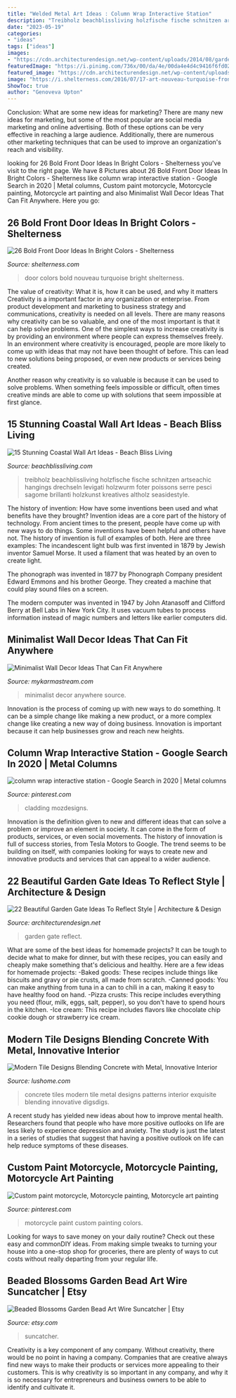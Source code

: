 ```yaml
---
title: "Welded Metal Art Ideas : Column Wrap Interactive Station"
description: "Treibholz beachblissliving holzfische fische schnitzen artseachic hangings drechseln levigati holzwurm foter poissons serre pesci sagome brillanti holzkunst kreatives altholz seasidestyle"
date: "2023-05-19"
categories:
- "ideas"
tags: ["ideas"]
images:
- "https://cdn.architecturendesign.net/wp-content/uploads/2014/08/garden-gate-4.jpg"
featuredImage: "https://i.pinimg.com/736x/00/da/4e/00da4e4d4c9416f6fd026cefca538f21.jpg"
featured_image: "https://cdn.architecturendesign.net/wp-content/uploads/2014/08/garden-gate-4.jpg"
image: "https://i.shelterness.com/2016/07/17-art-nouveau-turquoise-front-door.jpg"
ShowToc: true
author: "Genoveva Upton"
---
```



Conclusion: What are some new ideas for marketing?
There are many new ideas for marketing, but some of the most popular are social media marketing and online advertising. Both of these options can be very effective in reaching a large audience. Additionally, there are numerous other marketing techniques that can be used to improve an organization's reach and visibility.

	

		
looking for 26 Bold Front Door Ideas In Bright Colors - Shelterness you've visit to the right page. We have 8 Pictures about 26 Bold Front Door Ideas In Bright Colors - Shelterness like column wrap interactive station - Google Search in 2020 | Metal columns, Custom paint motorcycle, Motorcycle painting, Motorcycle art painting and also Minimalist Wall Decor Ideas That Can Fit Anywhere. Here you go:
		
    
## 26 Bold Front Door Ideas In Bright Colors - Shelterness

<img loading=lazy src="https://i.shelterness.com/2016/07/17-art-nouveau-turquoise-front-door.jpg" onerror="this.onerror=null;this.src='https://tse1.mm.bing.net/th?id=OIP.a0orNOIRTsxevlzA3REFZgAAAA&amp;pid=15.1';" alt="26 Bold Front Door Ideas In Bright Colors - Shelterness">

_Source: shelterness.com_

>door colors bold nouveau turquoise bright shelterness. 

	

The value of creativity: What it is, how it can be used, and why it matters
Creativity is a important factor in any organization or enterprise. From product development and marketing to business strategy and communications, creativity is needed on all levels. There are many reasons why creativity can be so valuable, and one of the most important is that it can help solve problems.
One of the simplest ways to increase creativity is by providing an environment where people can express themselves freely. In an environment where creativity is encouraged, people are more likely to come up with ideas that may not have been thought of before. This can lead to new solutions being proposed, or even new products or services being created.

Another reason why creativity is so valuable is because it can be used to solve problems. When something feels impossible or difficult, often times creative minds are able to come up with solutions that seem impossible at first glance.

    
## 15 Stunning Coastal Wall Art Ideas - Beach Bliss Living

<img loading=lazy src="https://beachblissliving.com/wp-content/uploads/2015/10/whales.jpg" onerror="this.onerror=null;this.src='https://tse2.mm.bing.net/th?id=OIP.41Yl71-K9upMHdZkS74cDAHaLJ&amp;pid=15.1';" alt="15 Stunning Coastal Wall Art Ideas - Beach Bliss Living">

_Source: beachblissliving.com_

>treibholz beachblissliving holzfische fische schnitzen artseachic hangings drechseln levigati holzwurm foter poissons serre pesci sagome brillanti holzkunst kreatives altholz seasidestyle. 

	

The history of invention: How have some inventions been used and what benefits have they brought?
Invention ideas are a core part of the history of technology. From ancient times to the present, people have come up with new ways to do things. Some inventions have been helpful and others have not. The history of invention is full of examples of both. Here are three examples:
The incandescent light bulb was first invented in 1879 by Jewish inventor Samuel Morse. It used a filament that was heated by an oven to create light.

The phonograph was invented in 1877 by Phonograph Company president Edward Emmons and his brother George. They created a machine that could play sound files on a screen.

The modern computer was invented in 1947 by John Atanasoff and Clifford Berry at Bell Labs in New York City. It uses vacuum tubes to process information instead of magic numbers and letters like earlier computers did.

    
## Minimalist Wall Decor Ideas That Can Fit Anywhere

<img loading=lazy src="https://mykarmastream.com/wp-content/uploads/2018/02/minimalist-wall-decor-6-.png" onerror="this.onerror=null;this.src='https://tse2.mm.bing.net/th?id=OIP.c9sgsJr_1Fso54To40EwsgHaLd&amp;pid=15.1';" alt="Minimalist Wall Decor Ideas That Can Fit Anywhere">

_Source: mykarmastream.com_

>minimalist decor anywhere source. 

	

Innovation is the process of coming up with new ways to do something. It can be a simple change like making a new product, or a more complex change like creating a new way of doing business. Innovation is important because it can help businesses grow and reach new heights.

    
## Column Wrap Interactive Station - Google Search In 2020 | Metal Columns

<img loading=lazy src="https://i.pinimg.com/736x/00/da/4e/00da4e4d4c9416f6fd026cefca538f21.jpg" onerror="this.onerror=null;this.src='https://tse2.mm.bing.net/th?id=OIP.nGXb7eDizhQC0fLSZ-bexQHaL2&amp;pid=15.1';" alt="column wrap interactive station - Google Search in 2020 | Metal columns">

_Source: pinterest.com_

>cladding mozdesigns. 

	

Innovation is the definition given to new and different ideas that can solve a problem or improve an element in society. It can come in the form of products, services, or even social movements. The history of innovation is full of success stories, from Tesla Motors to Google. The trend seems to be building on itself, with companies looking for ways to create new and innovative products and services that can appeal to a wider audience.

    
## 22 Beautiful Garden Gate Ideas To Reflect Style | Architecture &amp; Design

<img loading=lazy src="https://cdn.architecturendesign.net/wp-content/uploads/2014/08/garden-gate-4.jpg" onerror="this.onerror=null;this.src='https://tse3.mm.bing.net/th?id=OIP.v8dIWN7tgf6sMQfllyHVpAHaKw&amp;pid=15.1';" alt="22 Beautiful Garden Gate Ideas To Reflect Style | Architecture &amp; Design">

_Source: architecturendesign.net_

>garden gate reflect. 

	

What are some of the best ideas for homemade projects?
It can be tough to decide what to make for dinner, but with these recipes, you can easily and cheaply make something that's delicious and healthy. Here are a few ideas for homemade projects: 
-Baked goods: These recipes include things like biscuits and gravy or pie crusts, all made from scratch.
-Canned goods: You can make anything from tuna in a can to chili in a can, making it easy to have healthy food on hand.
-Pizza crusts: This recipe includes everything you need (flour, milk, eggs, salt, pepper), so you don't have to spend hours in the kitchen.
-Ice cream: This recipe includes flavors like chocolate chip cookie dough or strawberry ice cream.

    
## Modern Tile Designs Blending Concrete With Metal, Innovative Interior

<img loading=lazy src="https://www.lushome.com/wp-content/uploads/2013/06/concrete-metal-tiles-modern-tile-designs-9.jpg" onerror="this.onerror=null;this.src='https://tse2.mm.bing.net/th?id=OIP.rzYdxjh_uIQGEj2AmquhtQHaJ3&amp;pid=15.1';" alt="Modern Tile Designs Blending Concrete with Metal, Innovative Interior">

_Source: lushome.com_

>concrete tiles modern tile metal designs patterns interior exquisite blending innovative digsdigs. 

	

A recent study has yielded new ideas about how to improve mental health. Researchers found that people who have more positive outlooks on life are less likely to experience depression and anxiety. The study is just the latest in a series of studies that suggest that having a positive outlook on life can help reduce symptoms of these diseases.

    
## Custom Paint Motorcycle, Motorcycle Painting, Motorcycle Art Painting

<img loading=lazy src="https://i.pinimg.com/736x/60/cf/b9/60cfb9858d6e90ada608d9effbe3d028.jpg" onerror="this.onerror=null;this.src='https://tse4.mm.bing.net/th?id=OIP.0medRI2H3v9aUq1h1mkAGAHaLH&amp;pid=15.1';" alt="Custom paint motorcycle, Motorcycle painting, Motorcycle art painting">

_Source: pinterest.com_

>motorcycle paint custom painting colors. 

	

Looking for ways to save money on your daily routine? Check out these easy and commonDIY ideas. From making simple tweaks to turning your house into a one-stop shop for groceries, there are plenty of ways to cut costs without really departing from your regular life.

    
## Beaded Blossoms Garden Bead Art Wire Suncatcher | Etsy

<img loading=lazy src="https://i.etsystatic.com/6480841/r/il/88e160/269883820/il_1588xN.269883820.jpg" onerror="this.onerror=null;this.src='https://tse3.mm.bing.net/th?id=OIP.ON7cv0gcUSSnHvHZKKPTFQHaLE&amp;pid=15.1';" alt="Beaded Blossoms Garden Bead Art Wire Suncatcher | Etsy">

_Source: etsy.com_

>suncatcher. 

	

Creativity is a key component of any company. Without creativity, there would be no point in having a company. Companies that are creative always find new ways to make their products or services more appealing to their customers. This is why creativity is so important in any company, and why it is so necessary for entrepreneurs and business owners to be able to identify and cultivate it.


